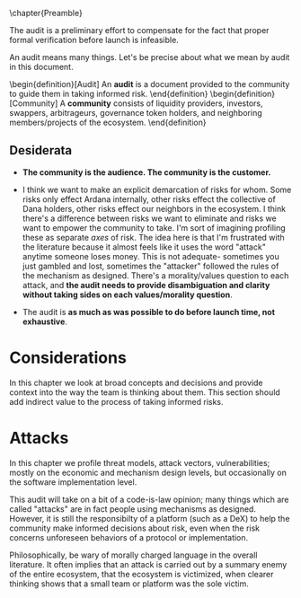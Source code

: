 \chapter{Preamble}

The audit is a preliminary effort to compensate for the fact that proper formal verification before launch is infeasible. 

An audit means many things. Let's be precise about what we mean by audit in this document.

\begin{definition}[Audit]
An $\textbf{audit}$ is a document provided to the community to guide them in taking informed risk.
\end{definition}
\begin{definition}[Community]
A $\textbf{community}$ consists of liquidity providers, investors, swappers, arbitrageurs, governance token holders, and neighboring members/projects of the ecosystem.
\end{definition}

## Desiderata
* **The community is the audience. The community is the customer.** 

* I think we want to make an explicit demarcation of risks for whom. Some risks only effect Ardana internally, other risks effect the collective of Dana holders, other risks effect our neighbors in the ecosystem. I think there's a difference between risks we want to eliminate and risks we want to empower the community to take. I'm sort of imagining profiling these as separate _axes_ of risk. The idea here is that I'm frustrated with the literature because it almost feels like it uses the word "attack" anytime someone loses money. This is not adequate- sometimes you just gambled and lost, sometimes the "attacker" followed the rules of the mechanism as designed. There's a morality/values question to each attack, and **the audit needs to provide disambiguation and clarity without taking sides on each values/morality question**. 

* The audit is **as much as was possible to do before launch time, not exhaustive**.

# Considerations

In this chapter we look at broad concepts and decisions and provide context into the way the team is thinking about them. This section should add indirect value to the process of taking informed risks.

# Attacks

In this chapter we profile threat models, attack vectors, vulnerabilities; mostly on the economic and mechanism design levels, but occasionally on the software implementation level. 

This audit will take on a bit of a code-is-law opinion; many things which are called "attacks" are in fact people using mechanisms as designed. However, it is still the responsibilty of a platform (such as a DeX) to help the community make informed decisions about risk, even when the risk concerns unforeseen behaviors of a protocol or implementation. 

Philosophically, be wary of morally charged language in the overall literature. It often implies that an attack is carried out by a summary enemy of the entire ecosystem, that the ecosystem is victimized, when clearer thinking shows that a small team or platform was the sole victim. 
